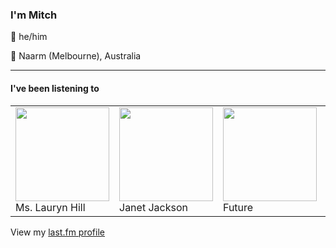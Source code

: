 <article><h3>I&#x27;m Mitch</h3><section><p>👨 he/him</p><p>📍 Naarm (Melbourne), Australia</p></section><hr/><section><h4>I&#x27;ve been listening to</h4><table><tbody><td><img src="https://lastfm.freetls.fastly.net/i/u/174s/2f5034a01b4098f50c7859912b18e233.png" height="150px" alt="" role="presentation"/><br/>Ms. Lauryn Hill</td><td><img src="https://lastfm.freetls.fastly.net/i/u/174s/507a2272e2152d17b56dc2c2199f8670.png" height="150px" alt="" role="presentation"/><br/>Janet Jackson</td><td><img src="https://lastfm.freetls.fastly.net/i/u/174s/221d53768d47338692fa9fc60b6a6b26.png" height="150px" alt="" role="presentation"/><br/>Future</td><td><img src="https://lastfm.freetls.fastly.net/i/u/174s/a32cb06bb22bc5d10654a5156fe78cf6.png" height="150px" alt="" role="presentation"/><br/>The 1975</td><td><img src="https://lastfm.freetls.fastly.net/i/u/174s/0c5853ff38e027843b907a821257534e.png" height="150px" alt="" role="presentation"/><br/>Aphex Twin</td></tbody></table><span>View my <a href="https://www.last.fm/user/my-slab">last.fm profile</a></span></section></article>